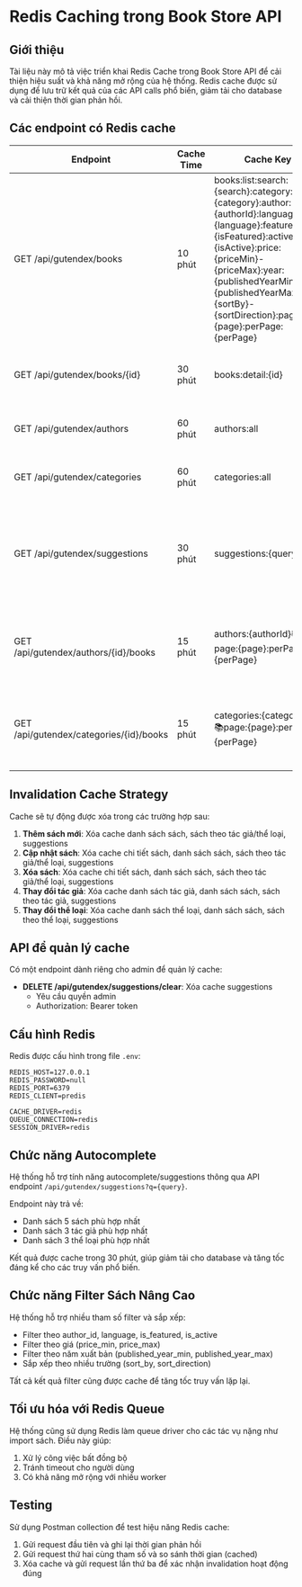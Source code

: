 # Redis Caching trong Book Store API

## Giới thiệu

Tài liệu này mô tả việc triển khai Redis Cache trong Book Store API để cải thiện hiệu suất và khả năng mở rộng của hệ thống. Redis cache được sử dụng để lưu trữ kết quả của các API calls phổ biến, giảm tải cho database và cải thiện thời gian phản hồi.

## Các endpoint có Redis cache

| Endpoint | Cache Time | Cache Key | Mô tả |
|----------|------------|-----------|-------|
| GET /api/gutendex/books | 10 phút | books:list:search:{search}:category:{category}:author:{authorId}:language:{language}:featured:{isFeatured}:active:{isActive}:price:{priceMin}-{priceMax}:year:{publishedYearMin}-{publishedYearMax}:sort:{sortBy}-{sortDirection}:page:{page}:perPage:{perPage} | Danh sách sách với tìm kiếm và phân trang và nhiều filter |
| GET /api/gutendex/books/{id} | 30 phút | books:detail:{id} | Chi tiết một cuốn sách |
| GET /api/gutendex/authors | 60 phút | authors:all | Danh sách tác giả |
| GET /api/gutendex/categories | 60 phút | categories:all | Danh sách thể loại |
| GET /api/gutendex/suggestions | 30 phút | suggestions:{query} | Gợi ý tìm kiếm cho sách, tác giả, thể loại |
| GET /api/gutendex/authors/{id}/books | 15 phút | authors:{authorId}:books:page:{page}:perPage:{perPage} | Danh sách sách của một tác giả |
| GET /api/gutendex/categories/{id}/books | 15 phút | categories:{categoryId}:books:page:{page}:perPage:{perPage} | Danh sách sách của một thể loại |

## Invalidation Cache Strategy

Cache sẽ tự động được xóa trong các trường hợp sau:

1. **Thêm sách mới**: Xóa cache danh sách sách, sách theo tác giả/thể loại, suggestions
2. **Cập nhật sách**: Xóa cache chi tiết sách, danh sách sách, sách theo tác giả/thể loại, suggestions
3. **Xóa sách**: Xóa cache chi tiết sách, danh sách sách, sách theo tác giả/thể loại, suggestions
4. **Thay đổi tác giả**: Xóa cache danh sách tác giả, danh sách sách, sách theo tác giả, suggestions
5. **Thay đổi thể loại**: Xóa cache danh sách thể loại, danh sách sách, sách theo thể loại, suggestions

## API để quản lý cache

Có một endpoint dành riêng cho admin để quản lý cache:

- **DELETE /api/gutendex/suggestions/clear**: Xóa cache suggestions
  - Yêu cầu quyền admin
  - Authorization: Bearer token

## Cấu hình Redis

Redis được cấu hình trong file `.env`:

```
REDIS_HOST=127.0.0.1
REDIS_PASSWORD=null
REDIS_PORT=6379
REDIS_CLIENT=predis

CACHE_DRIVER=redis
QUEUE_CONNECTION=redis
SESSION_DRIVER=redis
```

## Chức năng Autocomplete

Hệ thống hỗ trợ tính năng autocomplete/suggestions thông qua API endpoint `/api/gutendex/suggestions?q={query}`.

Endpoint này trả về:
- Danh sách 5 sách phù hợp nhất
- Danh sách 3 tác giả phù hợp nhất
- Danh sách 3 thể loại phù hợp nhất

Kết quả được cache trong 30 phút, giúp giảm tải cho database và tăng tốc đáng kể cho các truy vấn phổ biến.

## Chức năng Filter Sách Nâng Cao

Hệ thống hỗ trợ nhiều tham số filter và sắp xếp:
- Filter theo author_id, language, is_featured, is_active
- Filter theo giá (price_min, price_max)
- Filter theo năm xuất bản (published_year_min, published_year_max)
- Sắp xếp theo nhiều trường (sort_by, sort_direction)

Tất cả kết quả filter cũng được cache để tăng tốc truy vấn lặp lại.

## Tối ưu hóa với Redis Queue

Hệ thống cũng sử dụng Redis làm queue driver cho các tác vụ nặng như import sách. Điều này giúp:
1. Xử lý công việc bất đồng bộ
2. Tránh timeout cho người dùng
3. Có khả năng mở rộng với nhiều worker

## Testing

Sử dụng Postman collection để test hiệu năng Redis cache:
1. Gửi request đầu tiên và ghi lại thời gian phản hồi
2. Gửi request thứ hai cùng tham số và so sánh thời gian (cached)
3. Xóa cache và gửi request lần thứ ba để xác nhận invalidation hoạt động đúng 